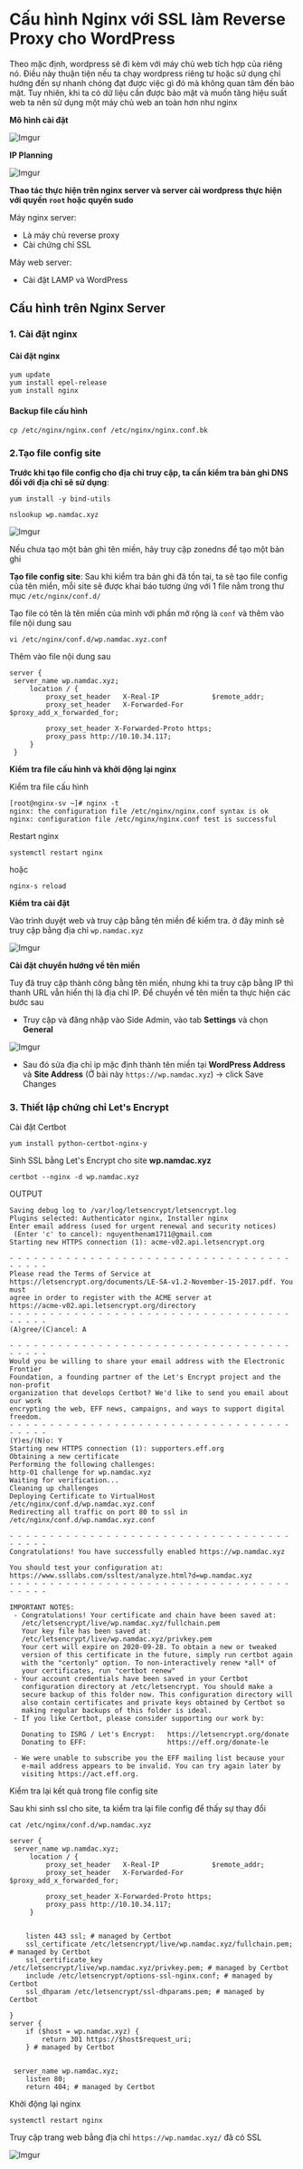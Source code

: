 # Cấu hình Nginx với SSL làm Reverse Proxy cho WordPress
Theo mặc định, wordpress sẽ đi kèm với máy chủ web tích hợp của riêng nó. Điều này thuận tiện nếu ta chạy wordpress riêng tư hoặc sử dụng chỉ hướng đến sự nhanh chóng đạt được việc gì đó mà không quan tâm đến bảo mật. Tuy nhiên, khi ta có dữ liệu cần được bảo mật và muốn tăng hiệu suất web ta nên sử dụng một máy chủ web an toàn hơn như nginx

**Mô hình cài đặt**

![Imgur](https://i.imgur.com/amuJeOg.png)

**IP Planning**

![Imgur](https://i.imgur.com/qQ5w8wg.png)

**Thao tác thực hiện trên nginx server và server cài wordpress thực hiện với quyền `root` hoặc quyền sudo**

Máy nginx server:
 * Là máy chủ reverse proxy
 * Cài chứng chỉ SSL

Máy web server:
 * Cài đặt LAMP và WordPress

## Cấu hình trên Nginx Server

### 1. Cài đặt nginx
#### Cài đặt nginx

```
yum update
yum install epel-release
yum install nginx
```

#### Backup file cấu hình

`cp /etc/nginx/nginx.conf /etc/nginx/nginx.conf.bk`

### 2.Tạo file config site

**Trước khi tạo file config cho địa chỉ truy cập, ta cần kiểm tra bản ghi DNS đối với địa chỉ sẽ sử dụng**:

`yum install -y bind-utils`

`nslookup wp.namdac.xyz`

![Imgur](https://i.imgur.com/06YnfCU.png)

Nếu chưa tạo một bản ghi tên miền, hãy truy cập zonedns để tạo một bản ghi

**Tạo file config site**:
Sau khi kiểm tra bản ghi đã tồn tại, ta sẽ tạo file config của tên miền, mỗi site sẽ được khai báo tương ứng với 1 file nằm trong thư mục `/etc/nginx/conf.d/`

Tạo file có tên là tên miền của mình với phần mở rộng là `conf` và thêm vào file nội dung sau

`vi /etc/nginx/conf.d/wp.namdac.xyz.conf`

Thêm vào file nội dung sau

```
server {
 server_name wp.namdac.xyz;
     location / {
         proxy_set_header   X-Real-IP             $remote_addr;
         proxy_set_header   X-Forwarded-For     $proxy_add_x_forwarded_for;

         proxy_set_header X-Forwarded-Proto https;
         proxy_pass http://10.10.34.117;
     }
 }
```

**Kiểm tra file cấu hình và khởi động lại nginx**

Kiểm tra file cấu hình
```
[root@nginx-sv ~]# nginx -t
nginx: the configuration file /etc/nginx/nginx.conf syntax is ok
nginx: configuration file /etc/nginx/nginx.conf test is successful
```

Restart nginx

`systemctl restart nginx`

hoặc 

`nginx-s reload`

**Kiểm tra cài đặt**

Vào trình duyệt web và truy cập bằng tên miền để kiểm tra. ở đây mình sẽ truy cập bằng địa chỉ `wp.namdac.xyz`

![Imgur](https://i.imgur.com/csA36zw.png)

**Cài đặt chuyển hướng về tên miền**

Tuy đã truy cập thành công bằng tên miền, nhưng khi ta truy cập bằng IP thì thanh URL vẫn hiển thị là địa chỉ IP. Để chuyền về tên miền ta thực hiện các bước sau
 
 * Truy cập và đăng nhập vào Side Admin, vào tab **Settings** và chọn **General**

![Imgur](https://i.imgur.com/jSN6SIS.png)

 * Sau đó sửa địa chỉ ip mặc định thành tên miền tại **WordPress Address** và **Site Address** (Ở bài này `https://wp.namdac.xyz`) -> click Save Changes

### 3. Thiết lập chứng chỉ Let's Encrypt

Cài đặt Certbot

`yum install python-certbot-nginx-y`

Sinh SSL bằng Let's Encrypt cho site **wp.namdac.xyz**

`certbot --nginx -d wp.namdac.xyz`

OUTPUT

```
Saving debug log to /var/log/letsencrypt/letsencrypt.log
Plugins selected: Authenticator nginx, Installer nginx
Enter email address (used for urgent renewal and security notices)
 (Enter 'c' to cancel): nguyenthenam1711@gmail.com
Starting new HTTPS connection (1): acme-v02.api.letsencrypt.org

- - - - - - - - - - - - - - - - - - - - - - - - - - - - - - - - - - - - - - - -
Please read the Terms of Service at
https://letsencrypt.org/documents/LE-SA-v1.2-November-15-2017.pdf. You must
agree in order to register with the ACME server at
https://acme-v02.api.letsencrypt.org/directory
- - - - - - - - - - - - - - - - - - - - - - - - - - - - - - - - - - - - - - - -
(A)gree/(C)ancel: A

- - - - - - - - - - - - - - - - - - - - - - - - - - - - - - - - - - - - - - - -
Would you be willing to share your email address with the Electronic Frontier
Foundation, a founding partner of the Let's Encrypt project and the non-profit
organization that develops Certbot? We'd like to send you email about our work
encrypting the web, EFF news, campaigns, and ways to support digital freedom.
- - - - - - - - - - - - - - - - - - - - - - - - - - - - - - - - - - - - - - - -
(Y)es/(N)o: Y
Starting new HTTPS connection (1): supporters.eff.org
Obtaining a new certificate
Performing the following challenges:
http-01 challenge for wp.namdac.xyz
Waiting for verification...
Cleaning up challenges
Deploying Certificate to VirtualHost /etc/nginx/conf.d/wp.namdac.xyz.conf
Redirecting all traffic on port 80 to ssl in /etc/nginx/conf.d/wp.namdac.xyz.conf

- - - - - - - - - - - - - - - - - - - - - - - - - - - - - - - - - - - - - - - -
Congratulations! You have successfully enabled https://wp.namdac.xyz

You should test your configuration at:
https://www.ssllabs.com/ssltest/analyze.html?d=wp.namdac.xyz
- - - - - - - - - - - - - - - - - - - - - - - - - - - - - - - - - - - - - - - -

IMPORTANT NOTES:
 - Congratulations! Your certificate and chain have been saved at:
   /etc/letsencrypt/live/wp.namdac.xyz/fullchain.pem
   Your key file has been saved at:
   /etc/letsencrypt/live/wp.namdac.xyz/privkey.pem
   Your cert will expire on 2020-09-28. To obtain a new or tweaked
   version of this certificate in the future, simply run certbot again
   with the "certonly" option. To non-interactively renew *all* of
   your certificates, run "certbot renew"
 - Your account credentials have been saved in your Certbot
   configuration directory at /etc/letsencrypt. You should make a
   secure backup of this folder now. This configuration directory will
   also contain certificates and private keys obtained by Certbot so
   making regular backups of this folder is ideal.
 - If you like Certbot, please consider supporting our work by:

   Donating to ISRG / Let's Encrypt:   https://letsencrypt.org/donate
   Donating to EFF:                    https://eff.org/donate-le

 - We were unable to subscribe you the EFF mailing list because your
   e-mail address appears to be invalid. You can try again later by
   visiting https://act.eff.org.
```

Kiểm tra lại kết quả trong file config site

Sau khi sinh ssl cho site, ta kiểm tra lại file config để thấy sự thay đổi

`cat /etc/nginx/conf.d/wp.namdac.xyz`

```
server {
 server_name wp.namdac.xyz;
     location / {
         proxy_set_header   X-Real-IP             $remote_addr;
         proxy_set_header   X-Forwarded-For     $proxy_add_x_forwarded_for;

         proxy_set_header X-Forwarded-Proto https;
         proxy_pass http://10.10.34.117;
     }


    listen 443 ssl; # managed by Certbot
    ssl_certificate /etc/letsencrypt/live/wp.namdac.xyz/fullchain.pem; # managed by Certbot
    ssl_certificate_key /etc/letsencrypt/live/wp.namdac.xyz/privkey.pem; # managed by Certbot
    include /etc/letsencrypt/options-ssl-nginx.conf; # managed by Certbot
    ssl_dhparam /etc/letsencrypt/ssl-dhparams.pem; # managed by Certbot

}
server {
    if ($host = wp.namdac.xyz) {
        return 301 https://$host$request_uri;
    } # managed by Certbot


 server_name wp.namdac.xyz;
    listen 80;
    return 404; # managed by Certbot

```

Khởi động lại nginx

`systemctl restart nginx`

Truy cập trang web bằng địa chỉ  `https://wp.namdac.xyz/` đã có SSL

![Imgur](https://i.imgur.com/bMtfgQd.png)